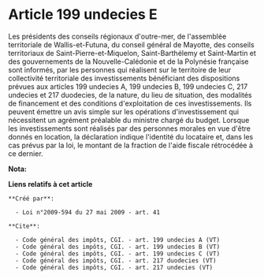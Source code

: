 # Article 199 undecies E

Les présidents des conseils régionaux d'outre-mer, de l'assemblée territoriale de Wallis-et-Futuna, du conseil général de
Mayotte, des conseils territoriaux de Saint-Pierre-et-Miquelon, Saint-Barthélemy et Saint-Martin et des gouvernements de la
Nouvelle-Calédonie et de la Polynésie française sont informés, par les personnes qui réalisent sur le territoire de leur
collectivité territoriale des investissements bénéficiant des dispositions prévues aux articles 199 undecies A, 
199 undecies B, 199 undecies C, 217 undecies et 217 duodecies, de la nature, du lieu de situation, des modalités de
financement et des conditions d'exploitation de ces investissements. Ils peuvent émettre un avis simple sur les opérations
d'investissement qui nécessitent un agrément préalable du ministre chargé du budget. Lorsque les investissements sont
réalisés par des personnes morales en vue d'être donnés en location, la déclaration indique l'identité du locataire et, dans
les cas prévus par la loi, le montant de la fraction de l'aide fiscale rétrocédée à ce dernier.

**Nota:**



**Liens relatifs à cet article**

	**Créé par**:

	  - Loi n°2009-594 du 27 mai 2009 - art. 41

	**Cite**:

	  - Code général des impôts, CGI. - art. 199 undecies A (VT)
	  - Code général des impôts, CGI. - art. 199 undecies B (VT)
	  - Code général des impôts, CGI. - art. 199 undecies C (VT)
	  - Code général des impôts, CGI. - art. 217 duodecies (VT)
	  - Code général des impôts, CGI. - art. 217 undecies (VT)
